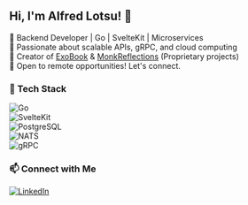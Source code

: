## Hi, I'm Alfred Lotsu! 🚀
🔹 Backend Developer | Go | SvelteKit | Microservices  
🔹 Passionate about scalable APIs, gRPC, and cloud computing  
🔹 Creator of [ExoBook](https://exobook.ca) & [MonkReflections](https://monkreflections.com) (Proprietary projects)  
🔹 Open to remote opportunities! Let's connect.  

### 🚀 Tech Stack  
![Go](https://img.shields.io/badge/Go-00ADD8?style=for-the-badge&logo=go&logoColor=white)  
![SvelteKit](https://img.shields.io/badge/SvelteKit-FF3E00?style=for-the-badge&logo=svelte&logoColor=white)  
![PostgreSQL](https://img.shields.io/badge/PostgreSQL-316192?style=for-the-badge&logo=postgresql&logoColor=white)  
![NATS](https://img.shields.io/badge/NATS-48A3DA?style=for-the-badge&logo=nats&logoColor=white)  
![gRPC](https://img.shields.io/badge/gRPC-4285F4?style=for-the-badge&logo=google-cloud&logoColor=white)  

### 📫 Connect with Me  
[![LinkedIn](https://img.shields.io/badge/LinkedIn-0077B5?style=for-the-badge&logo=linkedin&logoColor=white)](https://linkedin.com/in/your-profile)  
